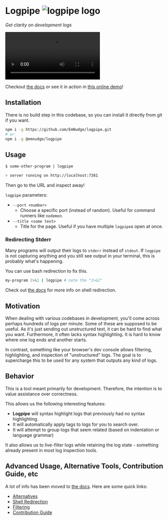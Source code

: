 # Logpipe ![logpipe logo][logo]

*Get clarity on development logs*

<video src="https://github.com/EmNudge/logpipe/assets/24513691/59a1772a-2e5d-4129-aaa2-470dea297aee"></video>

Checkout [the docs][docs] or see it in action in [this online demo][demo]!

## Installation

There is no build step in this codebase, so you can install it directly from git if you want.

```sh
npm i -g https://github.com/EmNudge/logpipe.git
# or
npm i -g @emnudge/logpipe
```

## Usage

```sh
$ some-other-program | logpipe

> server running on http://localhost:7381
```

Then go to the URL and inspect away!

`logpipe` parameters:
- `--port <number>`
  - Choose a specific port (instead of random). Useful for command runners like `nodemon`.
- `--title <some text>`
  - Title for the page. Useful if you have multiple `logpipe`s open at once.


### Redirecting Stderr

Many programs will output their logs to `stderr` instead of `stdout`. If `logpipe` is not capturing anything and you still see output in your terminal, this is probably what's happening.

You can use bash redirection to fix this.

```sh
my-program 2>&1 | logpipe # note the "2>&1"
```

Check out [the docs](https://logpipe.dev/guide/shell-redirection.html#shell-redirection) for more info on shell redirection.

## Motivation

When dealing with various codebases in development, you'll come across perhaps hundreds of logs per minute. Some of these are supposed to be useful. 
As it's just sending out unstructured text, it can be hard to find what you want. Furthermore, it often lacks syntax highlighting. It is hard to know where one log ends and another starts.

In contrast, something like your browser's dev console allows filtering, highlighting, and inspection of "unstructured" logs. The goal is to supercharge this to be used for any system that outputs any kind of logs.

## Behavior

This is a tool meant primarily for development. Therefore, the intention is to value assistance over correctness.

This allows us the following interesting features:
- **Logpipe** will syntax highlight logs that previously had no syntax highlighting.
- It will automatically apply tags to logs for you to search over.
- It will attempt to group logs that seem related (based on indentation or language grammar)

It also allows us to live-filter logs while retaining the log state - something already present in most log inspection tools.

## Advanced Usage, Alternative Tools, Contribution Guide, etc

A lot of info has been moved to [the docs][docs]. Here are some quick links:

- [Alternatives](https://logpipe.emnudge.dev/guide/alternatives.html)
- [Shell Redirection](https://logpipe.emnudge.dev/guide/shell-redirection.html)
- [Filtering](https://logpipe.emnudge.dev/guide/filtering.html)
- [Contribution Guide](https://logpipe.emnudge.dev/guide/contribution-guide.html)

<!----->
[logo]: https://github.com/EmNudge/logpipe/assets/24513691/8526ba7d-e8a1-460a-8fad-60c488b5b15e
[demo]: https://logpipe.pages.dev
[docs]: https://logpipe.dev

